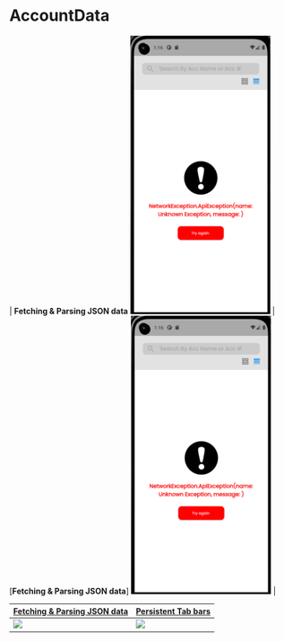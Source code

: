 # AccountData



 | **Fetching & Parsing JSON data**
 <img src="https://github.com/uzairiqbal91/AccountData/blob/master/workspace/AccountData/assets/images/screenshot/1.png" width="250"> | [**Fetching & Parsing JSON data**] 
 <img src="https://github.com/uzairiqbal91/AccountData/blob/master/workspace/AccountData/assets/images/screenshot/1.png" width="250"> |

 | [**Fetching & Parsing JSON data**](https://medium.com/@diegoveloper/flutter-fetching-parsing-json-data-c019ddddaa34)      | [**Persistent Tab bars**](https://medium.com/@diegoveloper/flutter-persistent-tab-bars-a26220d322bc)     | 
|------------|-------------| 
|  <img src="https://cdn-images-1.medium.com/max/1600/1*KJKHYTFubWr2vamVczhQ_Q.gif" width="250"> |  <img src="https://cdn-images-1.medium.com/max/1600/1*s0gi3k5upbW-o88cgW61gg.gif"> |  
